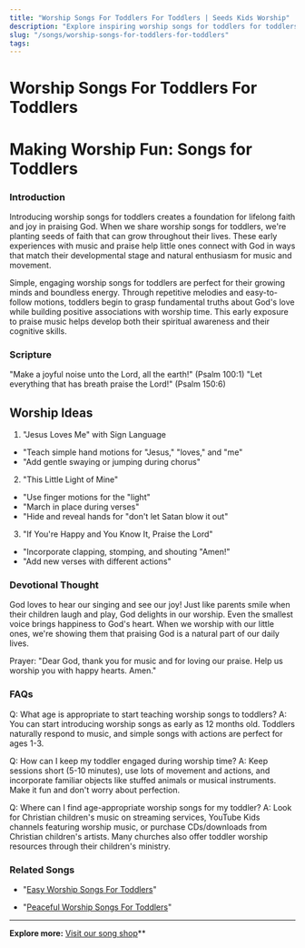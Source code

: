 ```yaml
---
title: "Worship Songs For Toddlers For Toddlers | Seeds Kids Worship"
description: "Explore inspiring worship songs for toddlers for toddlers for children's worship and faith development. Biblical music resources for families and ministry."
slug: "/songs/worship-songs-for-toddlers-for-toddlers"
tags:
---
```


# Worship Songs For Toddlers For Toddlers

# Making Worship Fun: Songs for Toddlers

### Introduction
Introducing worship songs for toddlers creates a foundation for lifelong faith and joy in praising God. When we share worship songs for toddlers, we're planting seeds of faith that can grow throughout their lives. These early experiences with music and praise help little ones connect with God in ways that match their developmental stage and natural enthusiasm for music and movement.

Simple, engaging worship songs for toddlers are perfect for their growing minds and boundless energy. Through repetitive melodies and easy-to-follow motions, toddlers begin to grasp fundamental truths about God's love while building positive associations with worship time. This early exposure to praise music helps develop both their spiritual awareness and their cognitive skills.

### Scripture
"Make a joyful noise unto the Lord, all the earth!" (Psalm 100:1)
"Let everything that has breath praise the Lord!" (Psalm 150:6)

## Worship Ideas
1. "Jesus Loves Me" with Sign Language
- "Teach simple hand motions for "Jesus," "loves," and "me"
- "Add gentle swaying or jumping during chorus"

2. "This Little Light of Mine"
- "Use finger motions for the "light"
- "March in place during verses"
- "Hide and reveal hands for "don't let Satan blow it out"

3. "If You're Happy and You Know It, Praise the Lord"
- "Incorporate clapping, stomping, and shouting "Amen!"
- "Add new verses with different actions"

### Devotional Thought
God loves to hear our singing and see our joy! Just like parents smile when their children laugh and play, God delights in our worship. Even the smallest voice brings happiness to God's heart. When we worship with our little ones, we're showing them that praising God is a natural part of our daily lives.

Prayer: "Dear God, thank you for music and for loving our praise. Help us worship you with happy hearts. Amen."

### FAQs

Q: What age is appropriate to start teaching worship songs to toddlers?
A: You can start introducing worship songs as early as 12 months old. Toddlers naturally respond to music, and simple songs with actions are perfect for ages 1-3.

Q: How can I keep my toddler engaged during worship time?
A: Keep sessions short (5-10 minutes), use lots of movement and actions, and incorporate familiar objects like stuffed animals or musical instruments. Make it fun and don't worry about perfection.

Q: Where can I find age-appropriate worship songs for my toddler?
A: Look for Christian children's music on streaming services, YouTube Kids channels featuring worship music, or purchase CDs/downloads from Christian children's artists. Many churches also offer toddler worship resources through their children's ministry.

### Related Songs

- "[Easy Worship Songs For Toddlers](/songs/easy-worship-songs-for-toddlers/)"

- "[Peaceful Worship Songs For Toddlers](/songs/peaceful-worship-songs-for-toddlers/)"

---

**Explore more:** [Visit our song shop](https://seedskidsworship.com/shop)**

<!-- Schema Markup -->
<script type="application/ld+json">
{
  "@context": "https://schema.org",
  "@type": "MusicRecording",
  "name": "Worship Songs For Toddlers For Toddlers",
  "byArtist": {
    "@type": "MusicGroup",
    "name": "Seeds Kids Worship"
  },
  "isFamilyFriendly": true,
  "url": "https://seedskidsworship.com/songs/worship-songs-for-toddlers-for-toddlers/"
}
</script>
